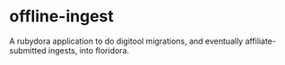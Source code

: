 offline-ingest
==============

A rubydora application to do digitool migrations, and eventually affiliate-submitted ingests,  into floridora.

